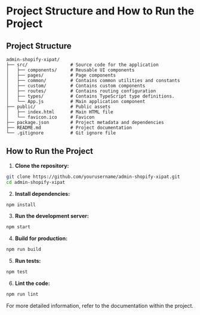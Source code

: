 # Project Structure and How to Run the Project

## Project Structure

```
admin-shopify-xipat/
├── src/                # Source code for the application
│   ├── components/     # Reusable UI components
│   ├── pages/          # Page components
│   ├── common/         # Contains common utilities and constants
│   ├── custom/         # Contains custom components
│   ├── routes/         # Contains routing configuration
│   ├── types/          # Contains TypeScript type definitions.
│   └── App.js          # Main application component
├── public/             # Public assets
│   ├── index.html      # Main HTML file
│   └── favicon.ico     # Favicon
├── package.json        # Project metadata and dependencies
├── README.md           # Project documentation
└── .gitignore          # Git ignore file
```

## How to Run the Project

1. **Clone the repository:**

```sh
git clone https://github.com/yourusername/admin-shopify-xipat.git
cd admin-shopify-xipat
```

2. **Install dependencies:**

```sh
npm install
```

3. **Run the development server:**

```sh
npm start
```

4. **Build for production:**

```sh
npm run build
```

5. **Run tests:**

```sh
npm test
```

6. **Lint the code:**

```sh
npm run lint
```

For more detailed information, refer to the documentation within the project.
